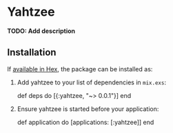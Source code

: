 # Yahtzee

**TODO: Add description**

## Installation

If [available in Hex](https://hex.pm/docs/publish), the package can be installed as:

  1. Add yahtzee to your list of dependencies in `mix.exs`:

        def deps do
          [{:yahtzee, "~> 0.0.1"}]
        end

  2. Ensure yahtzee is started before your application:

        def application do
          [applications: [:yahtzee]]
        end

